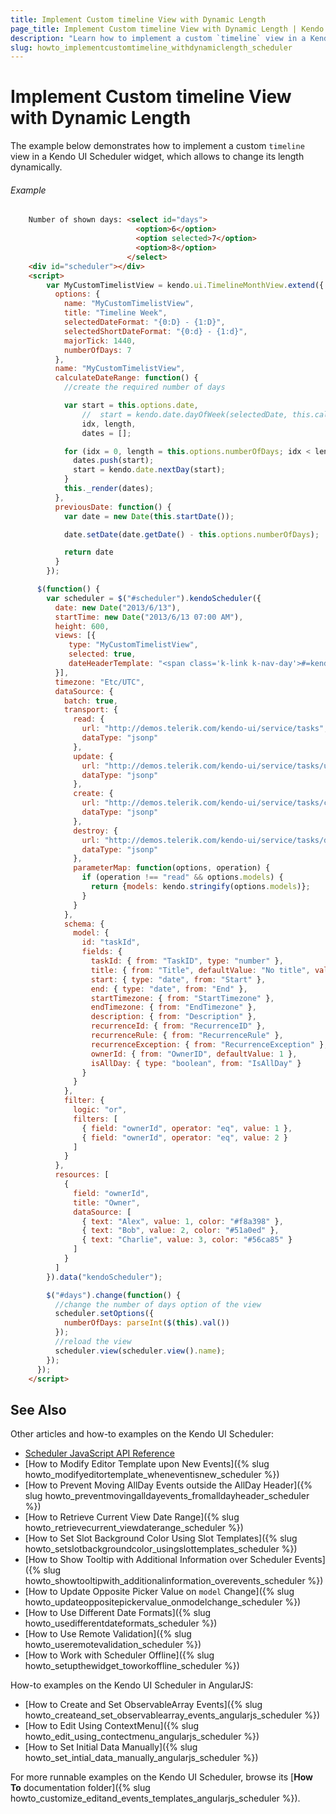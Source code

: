 ```yaml
---
title: Implement Custom timeline View with Dynamic Length
page_title: Implement Custom timeline View with Dynamic Length | Kendo UI Scheduler
description: "Learn how to implement a custom `timeline` view in a Kendo UI Scheduler widget, which allows to change its length dynamically."
slug: howto_implementcustomtimeline_withdynamiclength_scheduler
---
```


# Implement Custom timeline View with Dynamic Length

The example below demonstrates how to implement a custom `timeline` view in a Kendo UI Scheduler widget, which allows to change its length dynamically.

###### Example

```html
    Number of shown days: <select id="days">
                            <option>6</option>
                            <option selected>7</option>
                            <option>8</option>
                          </select>
    <div id="scheduler"></div>
    <script>
        var MyCustomTimelistView = kendo.ui.TimelineMonthView.extend({
          options: {
            name: "MyCustomTimelistView",
            title: "Timeline Week",
            selectedDateFormat: "{0:D} - {1:D}",
            selectedShortDateFormat: "{0:d} - {1:d}",
            majorTick: 1440,
            numberOfDays: 7
          },
          name: "MyCustomTimelistView",
          calculateDateRange: function() {
            //create the required number of days

            var start = this.options.date,
                //  start = kendo.date.dayOfWeek(selectedDate, this.calendarInfo().firstDay, -1),
                idx, length,
                dates = [];

            for (idx = 0, length = this.options.numberOfDays; idx < length; idx++) {
              dates.push(start);
              start = kendo.date.nextDay(start);
            }
            this._render(dates);
          },
          previousDate: function() {
            var date = new Date(this.startDate());

            date.setDate(date.getDate() - this.options.numberOfDays);

            return date
          }
        });

      $(function() {
        var scheduler = $("#scheduler").kendoScheduler({
          date: new Date("2013/6/13"),
          startTime: new Date("2013/6/13 07:00 AM"),
          height: 600,
          views: [{
             type: "MyCustomTimelistView",
             selected: true,
             dateHeaderTemplate: "<span class='k-link k-nav-day'>#=kendo.toString(date, ' dd/M ddd')#</span>"
          }],
          timezone: "Etc/UTC",
          dataSource: {
            batch: true,
            transport: {
              read: {
                url: "http://demos.telerik.com/kendo-ui/service/tasks",
                dataType: "jsonp"
              },
              update: {
                url: "http://demos.telerik.com/kendo-ui/service/tasks/update",
                dataType: "jsonp"
              },
              create: {
                url: "http://demos.telerik.com/kendo-ui/service/tasks/create",
                dataType: "jsonp"
              },
              destroy: {
                url: "http://demos.telerik.com/kendo-ui/service/tasks/destroy",
                dataType: "jsonp"
              },
              parameterMap: function(options, operation) {
                if (operation !== "read" && options.models) {
                  return {models: kendo.stringify(options.models)};
                }
              }
            },
            schema: {
              model: {
                id: "taskId",
                fields: {
                  taskId: { from: "TaskID", type: "number" },
                  title: { from: "Title", defaultValue: "No title", validation: { required: true } },
                  start: { type: "date", from: "Start" },
                  end: { type: "date", from: "End" },
                  startTimezone: { from: "StartTimezone" },
                  endTimezone: { from: "EndTimezone" },
                  description: { from: "Description" },
                  recurrenceId: { from: "RecurrenceID" },
                  recurrenceRule: { from: "RecurrenceRule" },
                  recurrenceException: { from: "RecurrenceException" },
                  ownerId: { from: "OwnerID", defaultValue: 1 },
                  isAllDay: { type: "boolean", from: "IsAllDay" }
                }
              }
            },
            filter: {
              logic: "or",
              filters: [
                { field: "ownerId", operator: "eq", value: 1 },
                { field: "ownerId", operator: "eq", value: 2 }
              ]
            }
          },
          resources: [
            {
              field: "ownerId",
              title: "Owner",
              dataSource: [
                { text: "Alex", value: 1, color: "#f8a398" },
                { text: "Bob", value: 2, color: "#51a0ed" },
                { text: "Charlie", value: 3, color: "#56ca85" }
              ]
            }
          ]
        }).data("kendoScheduler");

        $("#days").change(function() {
          //change the number of days option of the view
          scheduler.setOptions({
            numberOfDays: parseInt($(this).val())
          });
          //reload the view
          scheduler.view(scheduler.view().name);
        });
      });
    </script>

```

## See Also

Other articles and how-to examples on the Kendo UI Scheduler:

* [Scheduler JavaScript API Reference](/api/javascript/ui/scheduler)
* [How to Modify Editor Template upon New Events]({% slug howto_modifyeditortemplate_wheneventisnew_scheduler %})
* [How to Prevent Moving AllDay Events outside the AllDay Header]({% slug howto_preventmovingalldayevents_fromalldayheader_scheduler %})
* [How to Retrieve Current View Date Range]({% slug howto_retrievecurrent_viewdaterange_scheduler %})
* [How to Set Slot Background Color Using Slot Templates]({% slug howto_setslotbackgroundcolor_usingslottemplates_scheduler %})
* [How to Show Tooltip with Additional Information over Scheduler Events]({% slug howto_showtooltipwith_additionalinformation_overevents_scheduler %})
* [How to Update Opposite Picker Value on `model` Change]({% slug howto_updateoppositepickervalue_onmodelchange_scheduler %})
* [How to Use Different Date Formats]({% slug howto_usedifferentdateformats_scheduler %})
* [How to Use Remote Validation]({% slug howto_useremotevalidation_scheduler %})
* [How to Work with Scheduler Offline]({% slug howto_setupthewidget_toworkoffline_scheduler %})

How-to examples on the Kendo UI Scheduler in AngularJS:

* [How to Create and Set ObservableArray Events]({% slug howto_createand_set_observablearray_events_angularjs_scheduler %})
* [How to Edit Using ContextMenu]({% slug howto_edit_using_contectmenu_angularjs_scheduler %})
* [How to Set Initial Data Manually]({% slug howto_set_intial_data_manually_angularjs_scheduler %})

For more runnable examples on the Kendo UI Scheduler, browse its [**How To** documentation folder]({% slug howto_customize_editand_events_templates_angularjs_scheduler %}).
